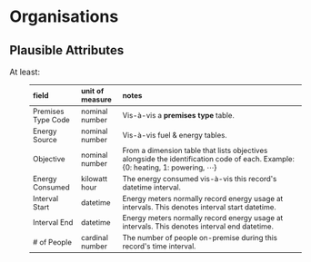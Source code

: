 
# Organisations

## Plausible Attributes

At least:

<table style="width: 95%; margin-left: 35px; font-size: 90%">
    <colgroup>
        <col span="1" style="width: 13.5%;">
        <col span="1" style="width: 11.5%;">
        <col span="1" style="width: 60.0%;">
    </colgroup>
    <thead><tr style="text-align: left">
        <th>field</th><th>unit of<br>measure</th><th>notes</th></tr>
    </thead>
    <tr><td>Premises Type Code</td>
        <td>nominal number</td><td>Vis-à-vis a <b>premises type</b> table.</td></tr>
    <tr><td>Energy Source</td>
        <td>nominal number</td><td>Vis-à-vis fuel & energy tables.</td></tr>
    <tr><td>Objective</td>
        <td>nominal number</td><td>From a dimension table that lists objectives alongside the identification code of each.  Example:<br>{0: heating, 1: powering, &ctdot;}</td></tr>
    <tr><td>Energy Consumed</td>
        <td>kilowatt hour</td><td>The energy consumed vis-à-vis this record's datetime interval.</td></tr>
    <tr><td>Interval Start</td>
        <td>datetime</td><td>Energy meters normally record energy usage at intervals.  This denotes interval start datetime.</td></tr>
    <tr><td>Interval End</td>
        <td>datetime</td><td>Energy meters normally record energy usage at intervals.  This denotes interval end datetime.</td></tr>
    <tr><td># of People</td>
        <td>cardinal number</td>
        <td>The number of people on-premise during this record's time interval.</td>
    </tr>
</table>

<br>
<br>

<br>
<br>

<br>
<br>

<br>
<br>
